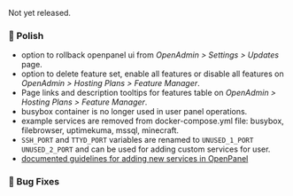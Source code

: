 Not yet released.

### 💅 Polish
- option to rollback openpanel ui from *OpenAdmin > Settings > Updates* page.
- option to delete feature set, enable all features or disable all features on *OpenAdmin > Hosting Plans > Feature Manager*.
- Page links and description tooltips for features table on *OpenAdmin > Hosting Plans > Feature Manager*.
- busybox container is no longer used in user panel operations.
- example services are removed from docker-compose.yml file: busybox, filebrowser, uptimekuma, mssql, minecraft.
- `SSH_PORT` and `TTYD_PORT` variables are renamed to `UNUSED_1_PORT` `UNUSED_2_PORT` and can be used for adding custom services for user.
- [documented guidelines for adding new services in OpenPanel](https://dev.openpanel.com/images/)

### 🐛 Bug Fixes
